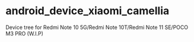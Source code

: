 # android_device_xiaomi_camellia
Device tree for Redmi Note 10 5G/Redmi Note 10T/Redmi Note 11 SE/POCO M3 PRO (W.I.P)
